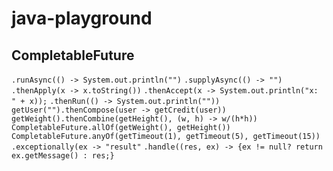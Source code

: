 # java-playground

## CompletableFuture
`.runAsync(() -> System.out.println("")`
`.supplyAsync(() -> "")`
`.thenApply(x -> x.toString())`
`.thenAccept(x -> System.out.println("x: " + x));`
`.thenRun(() -> System.out.println(""))`
`getUser("").thenCompose(user -> getCredit(user))`
`getWeight().thenCombine(getHeight(), (w, h) -> w/(h*h))`
`CompletableFuture.allOf(getWeight(), getHeight())`
`CompletableFuture.anyOf(getTimeout(1), getTimeout(5), getTimeout(15))`
`.exceptionally(ex -> "result"`
`.handle((res, ex) -> {ex != null? return ex.getMessage() : res;}`
